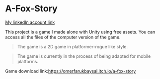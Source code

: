 # A-Fox-Story
[My linkedln account link](https://www.linkedin.com/in/baysal/)

This project is a game I made alone with Unity using free assets.
You can access all the files of the computer version of the game.
>The game is a 2D game in platformer-rogue like style.

>The game is currently in the process of being adapted for mobile platforms.


Game download link:https://omerfarukbaysal.itch.io/a-fox-story
